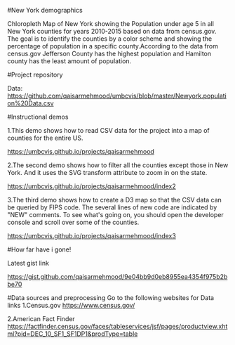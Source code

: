 #New York demographics

Chloropleth Map of New York showing the Population under age 5 in all New York counties for years 2010-2015 based on data from census.gov. The goal is to identify the counties by a color scheme and showing the percentage of population in a specific county.According to the data from census.gov Jefferson County has the highest population and Hamilton county has the least amount of population.

#Project repository

Data: https://github.com/qaisarmehmood/umbcvis/blob/master/Newyork.population%20Data.csv


#Instructional demos

1.This demo shows how to read CSV data for the project into a map of counties for the entire US.

https://umbcvis.github.io/projects/qaisarmehmood

2.The second demo shows how to filter all the counties except those in New York. And it uses the SVG transform attribute to zoom in on the state.

https://umbcvis.github.io/projects/qaisarmehmood/index2

3.The third demo shows how to create a D3 map so that the CSV data can be queried by FIPS code. The several lines of new code are indicated by "NEW" comments. To see what's going on, you should open the developer console and scroll over some of the counties.

https://umbcvis.github.io/projects/qaisarmehmood/index3


#How far have i gone!

Latest gist link

https://gist.github.com/qaisarmehmood/9e04bb9d0eb8955ea4354f975b2bbe70

#Data sources and preprocessing
Go to the following websites for Data links
1.Census.gov
https://www.census.gov/

2.American Fact Finder
https://factfinder.census.gov/faces/tableservices/jsf/pages/productview.xhtml?pid=DEC_10_SF1_SF1DP1&prodType=table



